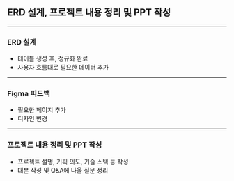 ## ERD 설계, 프로젝트 내용 정리 및 PPT 작성

---

### ERD 설계

- 테이블 생성 후, 정규화 완료
- 사용자 흐름대로 필요한 데이터 추가

---

### Figma 피드백

- 필요한 페이지 추가
- 디자인 변경

---

### 프로젝트 내용 정리 및 PPT 작성

- 프로젝트 설명, 기획 의도, 기술 스택 등 작성
- 대본 작성 및 Q&A에 나올 질문 정리